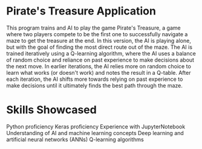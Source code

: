 # Pirate's Treasure Application
This program trains and AI to play the game Pirate's Treasure, a game where two players compete to be the first one to successfully navigate a maze to get the treasure at the end. In this version, the AI is playing alone, but with the goal of finding the most direct route out of the maze. The AI is trained iteratively using a Q-learning algorithm, where the AI uses a balance of random choice and reliance on past experience to make decisions about the next move. In earlier iterations, the AI relies more on random choice to learn what works (or doesn't work) and notes the result in a Q-table. After each iteration, the AI shifts more towards relying on past experience to make decisions until it ultimately finds the best path through the maze.

# Skills Showcased
Python proficiency
Keras proficiency
Experience with JupyterNotebook
Understanding of AI and machine learning concepts
Deep learning and artificial neural networks (ANNs)
Q-learning algorithms
